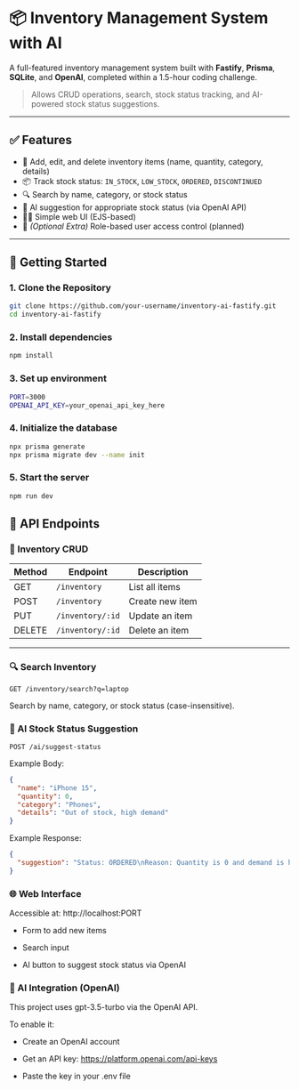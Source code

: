 # 📦 Inventory Management System with AI

A full-featured inventory management system built with **Fastify**, **Prisma**, **SQLite**, and **OpenAI**, completed within a 1.5-hour coding challenge.

> Allows CRUD operations, search, stock status tracking, and AI-powered stock status suggestions.

---

## ✅ Features

- 🔧 Add, edit, and delete inventory items (name, quantity, category, details)
- 📦 Track stock status: `IN_STOCK`, `LOW_STOCK`, `ORDERED`, `DISCONTINUED`
- 🔍 Search by name, category, or stock status
- 🤖 AI suggestion for appropriate stock status (via OpenAI API)
- 🧑‍💻 Simple web UI (EJS-based)
- 🔐 _(Optional Extra)_ Role-based user access control (planned)

---

## 🚀 Getting Started

### 1. Clone the Repository

```bash
git clone https://github.com/your-username/inventory-ai-fastify.git
cd inventory-ai-fastify
```

### 2. Install dependencies

```bash
npm install
```

### 3. Set up environment

```bash
PORT=3000
OPENAI_API_KEY=your_openai_api_key_here
```

### 4. Initialize the database

```bash
npx prisma generate
npx prisma migrate dev --name init
```

### 5. Start the server

```bash
npm run dev
```

## 📡 API Endpoints

### 🧾 Inventory CRUD

| Method | Endpoint         | Description     |
| ------ | ---------------- | --------------- |
| GET    | `/inventory`     | List all items  |
| POST   | `/inventory`     | Create new item |
| PUT    | `/inventory/:id` | Update an item  |
| DELETE | `/inventory/:id` | Delete an item  |

---

### 🔍 Search Inventory

```http
GET /inventory/search?q=laptop
```

Search by name, category, or stock status (case-insensitive).

### 🤖 AI Stock Status Suggestion

```http
POST /ai/suggest-status
```

Example Body:

```JSON
{
  "name": "iPhone 15",
  "quantity": 0,
  "category": "Phones",
  "details": "Out of stock, high demand"
}
```

Example Response:

```JSON
{
  "suggestion": "Status: ORDERED\nReason: Quantity is 0 and demand is high."
}

```
### 🌐 Web Interface

Accessible at: http://localhost:PORT

- Form to add new items

- Search input

- AI button to suggest stock status via OpenAI

### 🧠 AI Integration (OpenAI)

This project uses gpt-3.5-turbo via the OpenAI API.

To enable it:

- Create an OpenAI account

- Get an API key: https://platform.openai.com/api-keys

- Paste the key in your .env file

